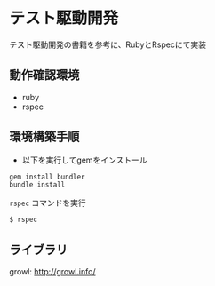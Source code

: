 テスト駆動開発
====================================

テスト駆動開発の書籍を参考に、RubyとRspecにて実装

## 動作確認環境
* ruby
* rspec

## 環境構築手順

- 以下を実行してgemをインストール

```bash
gem install bundler
bundle install
```

`rspec` コマンドを実行

```bash
$ rspec
```

## ライブラリ

growl: http://growl.info/
